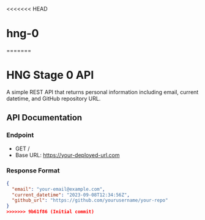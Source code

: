<<<<<<< HEAD
# hng-0
=======
# HNG Stage 0 API

A simple REST API that returns personal information including email, current datetime, and GitHub repository URL.

## API Documentation

### Endpoint
- GET /
- Base URL: https://your-deployed-url.com

### Response Format
```json
{
  "email": "your-email@example.com",
  "current_datetime": "2023-09-08T12:34:56Z",
  "github_url": "https://github.com/yourusername/your-repo"
}
>>>>>>> 9b61f86 (Initial commit)
